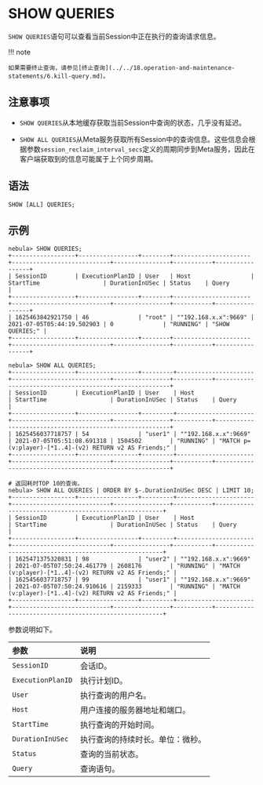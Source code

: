# SHOW QUERIES

`SHOW QUERIES`语句可以查看当前Session中正在执行的查询请求信息。

!!! note

    如果需要终止查询，请参见[终止查询](../../18.operation-and-maintenance-statements/6.kill-query.md)。

## 注意事项

- `SHOW QUERIES`从本地缓存获取当前Session中查询的状态，几乎没有延迟。

- `SHOW ALL QUERIES`从Meta服务获取所有Session中的查询信息。这些信息会根据参数`session_reclaim_interval_secs`定义的周期同步到Meta服务，因此在客户端获取到的信息可能属于上个同步周期。

## 语法

```ngql
SHOW [ALL] QUERIES;
```

## 示例

```ngql
nebula> SHOW QUERIES;
+------------------+-----------------+--------+----------------------+----------------------------+----------------+-----------+-----------------+
| SessionID        | ExecutionPlanID | User   | Host                 | StartTime                  | DurationInUSec | Status    | Query           |
+------------------+-----------------+--------+----------------------+----------------------------+----------------+-----------+-----------------+
| 1625463842921750 | 46              | "root" | ""192.168.x.x":9669" | 2021-07-05T05:44:19.502903 | 0              | "RUNNING" | "SHOW QUERIES;" |
+------------------+-----------------+--------+----------------------+----------------------------+----------------+-----------+-----------------+

nebula> SHOW ALL QUERIES;
+------------------+-----------------+---------+----------------------+----------------------------+----------------+-----------+---------------------------------------------------------+
| SessionID        | ExecutionPlanID | User    | Host                 | StartTime                  | DurationInUSec | Status    | Query                                                   |
+------------------+-----------------+---------+----------------------+----------------------------+----------------+-----------+---------------------------------------------------------+
| 1625456037718757 | 54              | "user1" | ""192.168.x.x":9669" | 2021-07-05T05:51:08.691318 | 1504502        | "RUNNING" | "MATCH p=(v:player)-[*1..4]-(v2) RETURN v2 AS Friends;" |
+------------------+-----------------+---------+----------------------+----------------------------+----------------+-----------+---------------------------------------------------------+

# 返回耗时TOP 10的查询。
nebula> SHOW ALL QUERIES | ORDER BY $-.DurationInUSec DESC | LIMIT 10;
+------------------+-----------------+---------+----------------------+----------------------------+----------------+-----------+-------------------------------------------------------+
| SessionID        | ExecutionPlanID | User    | Host                 | StartTime                  | DurationInUSec | Status    | Query                                                 |
+------------------+-----------------+---------+----------------------+----------------------------+----------------+-----------+-------------------------------------------------------+
| 1625471375320831 | 98              | "user2" | ""192.168.x.x":9669" | 2021-07-05T07:50:24.461779 | 2608176        | "RUNNING" | "MATCH (v:player)-[*1..4]-(v2) RETURN v2 AS Friends;" |
| 1625456037718757 | 99              | "user1" | ""192.168.x.x":9669" | 2021-07-05T07:50:24.910616 | 2159333        | "RUNNING" | "MATCH (v:player)-[*1..4]-(v2) RETURN v2 AS Friends;" |
+------------------+-----------------+---------+----------------------+----------------------------+----------------+-----------+-------------------------------------------------------+
```

参数说明如下。

|参数|说明|
|:---|:---|
| `SessionID` | 会话ID。  |
| `ExecutionPlanID` |  执行计划ID。 |
| `User` | 执行查询的用户名。  |
| `Host` | 用户连接的服务器地址和端口。  |
| `StartTime` | 执行查询的开始时间。  |
| `DurationInUSec` | 执行查询的持续时长。单位：微秒。  |
| `Status` | 查询的当前状态。  |
| `Query` |  查询语句。 |
